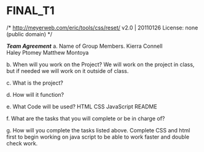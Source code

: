 # FINAL_T1

/* http://meyerweb.com/eric/tools/css/reset/ 
   v2.0 | 20110126
   License: none (public domain)
*/

***Team Agreement***
a. Name of Group Members.
     Kierra Connell   
     Haley Ptomey
     Matthew Montoya

b. When will you work on the Project?
     We will work on the project in class, but if needed we will work on it outside of class.

c. What is the project?


d. How will it function? 


e. What Code will be used?
     HTML
     CSS
     JavaScript
     README


f. What are the tasks that you will complete or be in charge of?


g. How will you complete the tasks listed above. 
Complete CSS and html first to begin working on java script to be able to work faster and double check work. 
